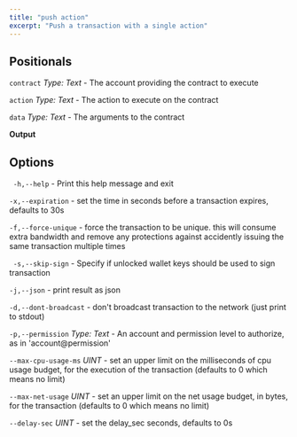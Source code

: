 ```yaml
---
title: "push action"
excerpt: "Push a transaction with a single action"
---
```

## Positionals
  `contract` _Type: Text_ - The account providing the contract to execute
 
  `action` _Type: Text_ - The action to execute on the contract
 
  `data` _Type: Text_ - The arguments to the contract

**Output**

## Options

 ` -h,--help` - Print this help message and exit
 
 `-x,--expiration` - set the time in seconds before a transaction expires, defaults to 30s
 
 `-f,--force-unique` - force the transaction to be unique. this will consume extra bandwidth and remove any protections against accidently issuing the same transaction multiple times

` -s,--skip-sign` - Specify if unlocked wallet keys should be used to sign transaction

`-j,--json` - print result as json

`-d,--dont-broadcast` - don't broadcast transaction to the network (just print to stdout)

`-p,--permission` _Type: Text_ - An account and permission level to authorize, as in 'account@permission'

`--max-cpu-usage-ms` _UINT_ - set an upper limit on the milliseconds of cpu usage budget, for the execution of the transaction (defaults to 0 which means no limit)

`--max-net-usage` _UINT_ - set an upper limit on the net usage budget, in bytes, for the transaction (defaults to 0 which means no limit)

`--delay-sec` _UINT_ - set the delay_sec seconds, defaults to 0s
